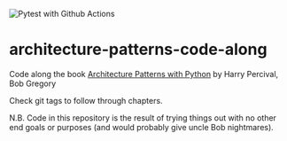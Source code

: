 ![Pytest with Github Actions](https://github.com/bmaingret/architecture-patterns-code-along/actions/workflows/main.yml/badge.svg)


# architecture-patterns-code-along

Code along the book [Architecture Patterns with Python](https://github.com/cosmicpython/book) by Harry Percival, Bob Gregory

Check git tags to follow through chapters.

N.B. Code in this repository is the result of trying things out with no other end goals or purposes (and would probably give uncle Bob nightmares). 
